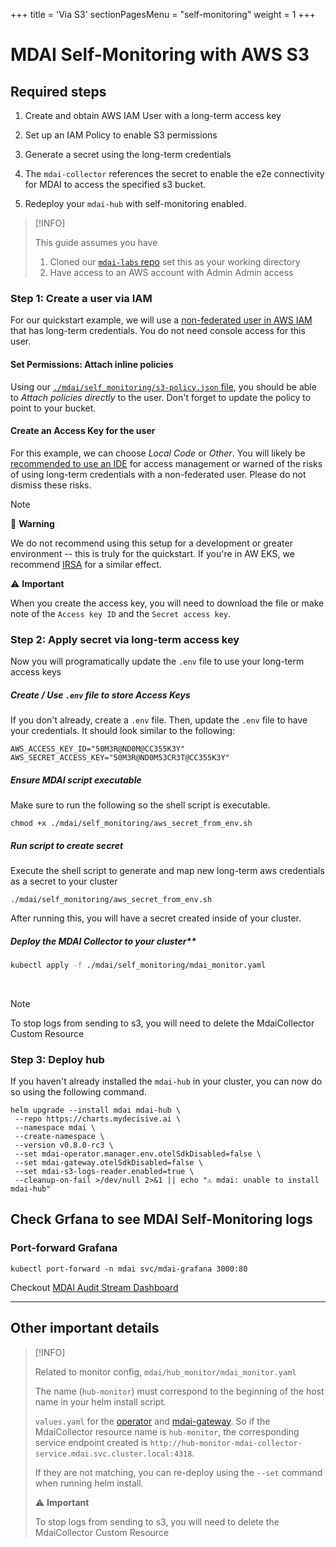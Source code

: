 +++
title = 'Via S3'
sectionPagesMenu = "self-monitoring"
weight = 1
+++


# MDAI Self-Monitoring with AWS S3

## Required steps

1. Create and obtain AWS IAM User with a long-term access key

1. Set up an IAM Policy to enable S3 permissions

1. Generate a secret using the long-term credentials

1. The `mdai-collector` references the secret to enable the e2e connectivity for MDAI to access the specified s3 bucket.

1. Redeploy your `mdai-hub` with self-monitoring enabled.


>[!INFO]
>
>This guide assumes you have
>1. Cloned our [`mdai-labs` repo](https://github.com/DecisiveAI/mdai-labs/tree/main) set this as your working directory
>2. Have access to an AWS account with Admin Admin access

### Step 1: Create a user via IAM

For our quickstart example, we will use a [non-federated user in AWS IAM](https://docs.aws.amazon.com/IAM/latest/UserGuide/getting-started-workloads.html) that has long-term credentials. You do not need console access for this user.

#### Set Permissions: Attach inline policies

Using our [`./mdai/self_monitoring/s3-policy.json` file](https://github.com/DecisiveAI/mdai-labs/blob/main/mdai/self_monitoring/s3-policy.json), you should be able to _Attach policies directly_ to the user. Don't forget to update the policy to point to your bucket.

#### Create an Access Key for the user

For this example, we can choose _Local Code_ or _Other_. You will likely be [recommended to use an IDE](https://aws.amazon.com/developer/tools/#IDE_and_IDE_Toolkits) for access management or warned of the risks of using long-term credentials with a non-federated user. Please do not dismiss these risks.

>[!NOTE]
>
> 🛑 **Warning**
>
> We do not recommend using this setup for a development or greater environment -- this is truly for the quickstart. If you're in AW EKS, we recommend [IRSA](https://docs.aws.amazon.com/eks/latest/userguide/iam-roles-for-service-accounts.html) for a similar effect.
>
>
> ⚠️ **Important**
>
> When you create the access key, you will need to download the file or make note of the `Access key ID` and the `Secret access key`.

### Step 2: Apply secret via long-term access key

Now you will programatically update the `.env` file to use your long-term access keys

##### Create / Use `.env` file to store Access Keys

If you don't already, create a `.env` file. Then, update the `.env` file to have your credentials. It should look similar to the following:

```
AWS_ACCESS_KEY_ID="50M3R@ND0M@CC355K3Y"
AWS_SECRET_ACCESS_KEY="50M3R@ND0M53CR3T@CC355K3Y"
```

##### Ensure MDAI script executable

Make sure to run the following so the shell script is executable.

```
chmod +x ./mdai/self_monitoring/aws_secret_from_env.sh
```


##### Run script to create secret

Execute the shell script to generate and map new long-term aws credentials as a secret to your cluster

```
./mdai/self_monitoring/aws_secret_from_env.sh
```

After running this, you will have a secret created inside of your cluster.

##### Deploy the MDAI Collector to your cluster**

```sh
kubectl apply -f ./mdai/self_monitoring/mdai_monitor.yaml
```
<br />


>[!NOTE]
>
>To stop logs from sending to s3, you will need to delete the MdaiCollector Custom Resource


### Step 3: Deploy hub

If you haven't already installed the `mdai-hub` in your cluster, you can now do so using the following command.
 ```
 helm upgrade --install mdai mdai-hub \
  --repo https://charts.mydecisive.ai \
  --namespace mdai \
  --create-namespace \
  --version v0.8.0-rc3 \
  --set mdai-operator.manager.env.otelSdkDisabled=false \
  --set mdai-gateway.otelSdkDisabled=false \
  --set mdai-s3-logs-reader.enabled=true \
  --cleanup-on-fail >/dev/null 2>&1 || echo "⚠️ mdai: unable to install mdai-hub"
 ```

## Check Grfana to see MDAI Self-Monitoring logs

### Port-forward Grafana

```
kubectl port-forward -n mdai svc/mdai-grafana 3000:80
```

Checkout [MDAI Audit Stream Dashboard](http://localhost:3000/d/fefufr0i1v474av/mdai-audit-stream?orgId=1)


---

## Other important details

>[!INFO]
>
> Related to monitor config, `mdai/hub_monitor/mdai_monitor.yaml`
>
> The name (`hub-monitor`) must correspond to the beginning of the host name in your helm install script.
>
>`values.yaml` for the [operator](https://github.com/DecisiveAI/mdai-hub/blob/422e1c345806f634ed92db2a67a672ed7e9c7101/values.yaml#L52) and [mdai-gateway](https://github.com/DecisiveAI/mdai-hub/blob/422e1c345806f634ed92db2a67a672ed7e9c7101/values.yaml#L59). So if the MdaiCollector resource name is `hub-monitor`, the corresponding service endpoint created is `http://hub-monitor-mdai-collector-service.mdai.svc.cluster.local:4318`.
>
>If they are not matching, you can re-deploy using the `--set` command when running helm install.
>
>
>
> ⚠️ **Important**
>
> To stop logs from sending to s3, you will need to delete the MdaiCollector Custom Resource



